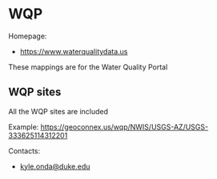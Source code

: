 WQP
===

Homepage:
* https://www.waterqualitydata.us

These mappings are for the Water Quality Portal

## WQP sites

All the WQP sites are included

Example:
 https://geoconnex.us/wqp/NWIS/USGS-AZ/USGS-333625114312201

Contacts:
* <kyle.onda@duke.edu>
